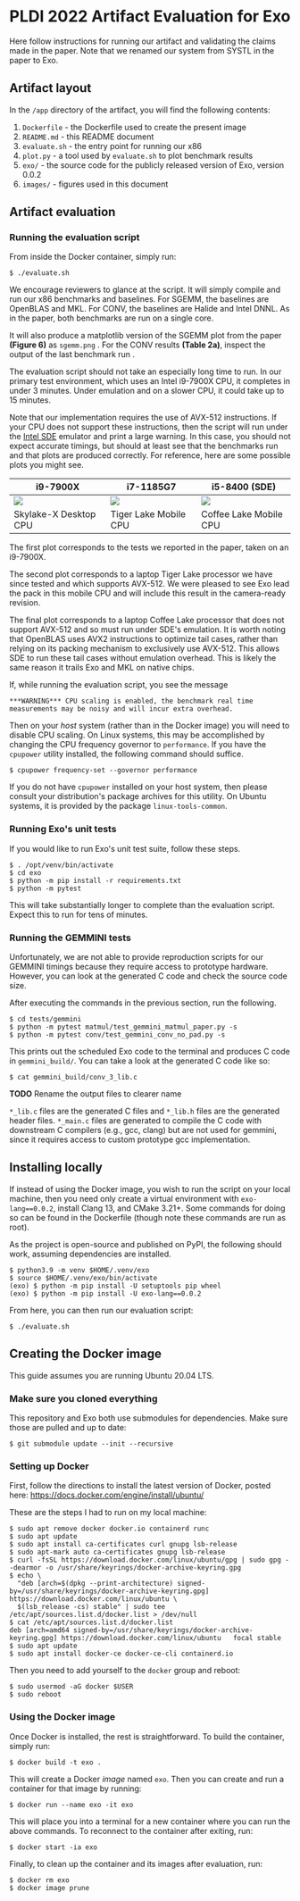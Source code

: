 # PLDI 2022 Artifact Evaluation for Exo

Here follow instructions for running our artifact and validating the claims made in the
paper. Note that we renamed our system from SYSTL in the paper to Exo.

## Artifact layout

In the `/app` directory of the artifact, you will find the following contents:

1. `Dockerfile` - the Dockerfile used to create the present image
2. `README.md` - this README document
3. `evaluate.sh` - the entry point for running our x86
4. `plot.py` - a tool used by `evaluate.sh` to plot benchmark results
5. `exo/` - the source code for the publicly released version of Exo, version 0.0.2
6. `images/` - figures used in this document

## Artifact evaluation

### Running the evaluation script

From inside the Docker container, simply run:

```
$ ./evaluate.sh
```

We encourage reviewers to glance at the script. It will simply compile and run our x86
benchmarks and baselines. For SGEMM, the baselines are OpenBLAS and MKL. For CONV, the
baselines are Halide and Intel DNNL. As in the paper, both benchmarks are run on a
single core.

It will also produce a matplotlib version of the SGEMM plot from the paper **(Figure
6)** as `sgemm.png` . For the CONV results **(Table 2a)**, inspect the output of the
last benchmark run .

The evaluation script should not take an especially long time to run. In our primary
test environment, which uses an Intel i9-7900X CPU, it completes in under 3 minutes.
Under emulation and on a slower CPU, it could take up to 15 minutes.

Note that our implementation requires the use of AVX-512 instructions. If your CPU does
not support these instructions, then the script will run under the [Intel SDE] emulator
and print a large warning. In this case, you should not expect accurate timings, but
should at least see that the benchmarks run and that plots are produced correctly. For
reference, here are some possible plots you might see.

| i9-7900X              | i7-1185G7             | i5-8400 (SDE)          |
|-----------------------|-----------------------|------------------------|
| ![][sgemm-i9]         | ![][sgemm-i7]         | ![][sgemm-i5]          |
| Skylake-X Desktop CPU | Tiger Lake Mobile CPU | Coffee Lake Mobile CPU |

The first plot corresponds to the tests we reported in the paper, taken on an i9-7900X.

The second plot corresponds to a laptop Tiger Lake processor we have since tested and
which supports AVX-512. We were pleased to see Exo lead the pack in this mobile CPU and
will include this result in the camera-ready revision.

The final plot corresponds to a laptop Coffee Lake processor that does not support
AVX-512 and so must run under SDE's emulation. It is worth noting that OpenBLAS uses
AVX2 instructions to optimize tail cases, rather than relying on its packing mechanism
to exclusively use AVX-512. This allows SDE to run these tail cases without emulation
overhead. This is likely the same reason it trails Exo and MKL on native chips.

If, while running the evaluation script, you see the message

```
***WARNING*** CPU scaling is enabled, the benchmark real time measurements may be noisy and will incur extra overhead.
```

Then on your _host_ system (rather than in the Docker image) you will need to disable
CPU scaling. On Linux systems, this may be accomplished by changing the CPU frequency
governor to `performance`. If you have the `cpupower` utility installed, the following
command should suffice.

```
$ cpupower frequency-set --governor performance
```

If you do not have `cpupower` installed on your host system, then please consult your
distribution's package archives for this utility. On Ubuntu systems, it is provided by
the package `linux-tools-common`.

### Running Exo's unit tests

If you would like to run Exo's unit test suite, follow these steps.

```
$ . /opt/venv/bin/activate
$ cd exo
$ python -m pip install -r requirements.txt
$ python -m pytest
```

This will take substantially longer to complete than the evaluation script. Expect this
to run for tens of minutes.

### Running the GEMMINI tests

Unfortunately, we are not able to provide reproduction scripts for our GEMMINI timings
because they require access to prototype hardware. However, you can look at the
generated C code and check the source code size.

After executing the commands in the previous section, run the following.

```
$ cd tests/gemmini
$ python -m pytest matmul/test_gemmini_matmul_paper.py -s
$ python -m pytest conv/test_gemmini_conv_no_pad.py -s
```

This prints out the scheduled Exo code to the terminal and produces C code
in `gemmini_build/`. You can take a look at the generated C code like so:

```
$ cat gemmini_build/conv_3_lib.c
```

**TODO** Rename the output files to clearer name

`*_lib.c` files are the generated C files and `*_lib.h` files are the generated header
files. `*_main.c` files are generated to compile the C code with downstream C compilers
(e.g., gcc, clang) but are not used for gemmini, since it requires access to custom
prototype gcc implementation.

## Installing locally

If instead of using the Docker image, you wish to run the script on your local machine,
then you need only create a virtual environment with `exo-lang==0.0.2`, install Clang
13, and CMake 3.21+. Some commands for doing so can be found in the Dockerfile (though
note these commands are run as root).

As the project is open-source and published on PyPI, the following should work, assuming
dependencies are installed.

```
$ python3.9 -m venv $HOME/.venv/exo
$ source $HOME/.venv/exo/bin/activate
(exo) $ python -m pip install -U setuptools pip wheel
(exo) $ python -m pip install -U exo-lang==0.0.2
```

From here, you can then run our evaluation script:

```
$ ./evaluate.sh
```

## Creating the Docker image

This guide assumes you are running Ubuntu 20.04 LTS.

### Make sure you cloned everything

This repository and Exo both use submodules for dependencies. Make sure those are pulled
and up to date:

```
$ git submodule update --init --recursive
```

### Setting up Docker

First, follow the directions to install the latest version of Docker, posted
here: https://docs.docker.com/engine/install/ubuntu/

These are the steps I had to run on my local machine:

```
$ sudo apt remove docker docker.io containerd runc
$ sudo apt update
$ sudo apt install ca-certificates curl gnupg lsb-release
$ sudo apt-mark auto ca-certificates gnupg lsb-release
$ curl -fsSL https://download.docker.com/linux/ubuntu/gpg | sudo gpg --dearmor -o /usr/share/keyrings/docker-archive-keyring.gpg
$ echo \
  "deb [arch=$(dpkg --print-architecture) signed-by=/usr/share/keyrings/docker-archive-keyring.gpg] https://download.docker.com/linux/ubuntu \
  $(lsb_release -cs) stable" | sudo tee /etc/apt/sources.list.d/docker.list > /dev/null
$ cat /etc/apt/sources.list.d/docker.list
deb [arch=amd64 signed-by=/usr/share/keyrings/docker-archive-keyring.gpg] https://download.docker.com/linux/ubuntu   focal stable
$ sudo apt update
$ sudo apt install docker-ce docker-ce-cli containerd.io
```

Then you need to add yourself to the `docker` group and reboot:

```
$ sudo usermod -aG docker $USER
$ sudo reboot
```

### Using the Docker image

Once Docker is installed, the rest is straightforward. To build the container, simply
run:

```
$ docker build -t exo .
```

This will create a Docker _image_ named `exo`. Then you can create and run a container
for that image by running:

```
$ docker run --name exo -it exo
```

This will place you into a terminal for a new container where you can run the above
commands. To reconnect to the container after exiting, run:

```
$ docker start -ia exo
```

Finally, to clean up the container and its images after evaluation, run:

```
$ docker rm exo
$ docker image prune
```

[sgemm-i5]: images/sgemm-i5.png

[sgemm-i7]: images/sgemm-i7.png

[sgemm-i9]: images/sgemm-i9.png

[Intel SDE]: https://www.intel.com/content/www/us/en/developer/articles/tool/software-development-emulator.html
